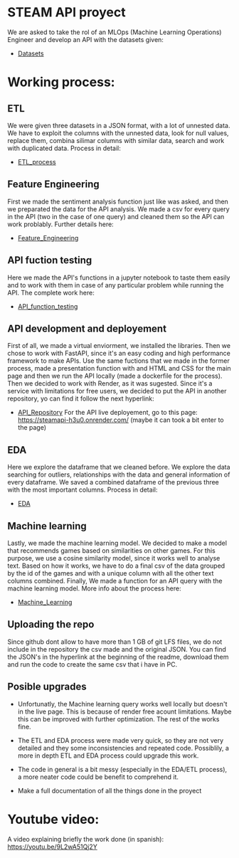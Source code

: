# STEAM API proyect

We are asked to take the rol of an MLOps (Machine Learning Operations) Engineer and develop an API with the datasets given:

+ [Datasets](https://drive.google.com/drive/folders/1HqBG2-sUkz_R3h1dZU5F2uAzpRn7BSpj)

# Working process:
 
## ETL

We were given three datasets in a JSON format, with a lot of unnested data. We have to exploit the columns with the unnested data, look for null values, replace them, combina silimar columns with similar data, search and work with duplicated data.
Process in detail:
+ [ETL_process](https://github.com/pablorobba/STEAM_Individual_Proyect/blob/main/1%20-%20ETL_process.ipynb)

## Feature Engineering

First we made the sentiment analysis function just like was asked, and then we preparated the data for the API analysis. We made a csv for every query in the API (two in the case of one query) and cleaned them so the API can work problably.
Further details here:
+ [Feature_Engineering](https://github.com/pablorobba/STEAM_Individual_Proyect/blob/main/2%20-%20Feature_%20Engineering.ipynb)

## API fuction testing

Here we made the API's functions in a jupyter notebook to taste them easily and to work with them in case of any particular problem while running the API.
The complete work here:
+ [API_function_testing](https://github.com/pablorobba/STEAM_Individual_Proyect/blob/main/3%20-%20API_function_testing.ipynb)

## API development and deployement

First of all, we made a virtual enviorment, we installed the libraries. Then we chose to work with FastAPI, since it's an easy coding and high performance framework to make APIs. Use the same fuctions that we made in the former process, made a presentation function with and HTML and CSS for the main page and then we run the API locally (made a dockerfile for the process).
Then we decided to work with Render, as it was sugested. Since it's a service with limitations for free users, we decided to put the API in another repository, yo can find it follow the next hyperlink:
+ [API_Repository](https://github.com/pablorobba/API_Steam)
For the API live deployement, go to this page: https://steamapi-h3u0.onrender.com/ (maybe it can took a bit enter to the page)

## EDA

Here we explore the dataframe that we cleaned before. We explore the data searching for outliers, relationships with the data and general information of every dataframe. We saved a combined dataframe of the previous three with the most important columns.
Process in detail:
+ [EDA](https://github.com/pablorobba/STEAM_Individual_Proyect/blob/main/4%20-%20EDA.ipynb)

## Machine learning

Lastly, we made the machine learning model. We decided to make a model that recommends games based on similarities on other games. For this purpose, we use a cosine similarity model, since it works well to analyse text. Based on how it works, we have to do a final csv of the data grouped by the id of the games and with a unique column with all the other text columns combined. Finally, We made a function for an API query with the machine learning model.
More info about the process here:
+ [Machine_Learning](https://github.com/pablorobba/STEAM_Individual_Proyect/blob/main/5%20-%20Machine_Learning.ipynb)

## Uploading the repo

Since github dont allow to have more than 1 GB of git LFS files, we do not include in the repository the csv made and the original JSON. You can find the JSON's in the hyperlink at the beginning of the readme, download them and run the code to create the same csv that i have in PC.

## Posible upgrades

- Unfortunatly, the Machine learning  query works well locally but doesn't in the live page. This is because of render free acount limitations. Maybe this can be improved with further optimization. The rest of the works  fine.

- The ETL and EDA process were made very quick, so they are not very detailed and they some inconsistencies and repeated code. Possiblily, a more in depth ETL and EDA process could upgrade this work.

- The code in general is a bit messy (especially in the EDA/ETL process), a more neater code could be benefit to comprehend it.

- Make a full documentation of all the things done in the proyect

# Youtube video:

A video explaining briefly the work done (in spanish): https://youtu.be/9L2wA51Qj2Y